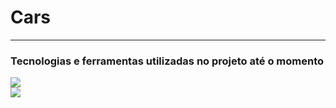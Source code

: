 # Cars
---

### Tecnologias e ferramentas utilizadas no projeto até o momento

![](https://img.shields.io/badge/Framework-Flutter-informational?style=plastic&logo=Flutter&logoColor=white&color=FFA500)  
![](https://img.shields.io/badge/Code-Dart-informational?style=plastic&logo=dart&logoColor=white&color=FFA500)  


